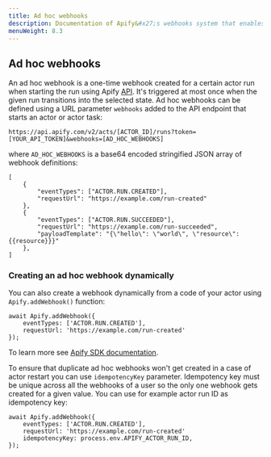 ```yaml
---
title: Ad hoc webhooks
description: Documentation of Apify&#x27;s webhooks system that enables integration of multiple actors or external systems.
menuWeight: 8.3
---
```


## [](./webhooks#adhoc)Ad hoc webhooks

An ad hoc webhook is a one-time webhook created for a certain actor run when starting the run using Apify [API](https://apify.com/docs/api/v2). It's triggered at most once when the given run transitions into the selected state. Ad hoc webhooks can be defined using a URL parameter `webhooks` added to the API endpoint that starts an actor or actor task:

    https://api.apify.com/v2/acts/[ACTOR_ID]/runs?token=[YOUR_API_TOKEN]&webhooks=[AD_HOC_WEBHOOKS]

where `AD_HOC_WEBHOOKS` is a base64 encoded stringified JSON array of webhook definitions:

    [
        {
            "eventTypes": ["ACTOR.RUN.CREATED"],
            "requestUrl": "https://example.com/run-created"
        },
        {
            "eventTypes": ["ACTOR.RUN.SUCCEEDED"],
            "requestUrl": "https://example.com/run-succeeded",
            "payloadTemplate": "{\"hello\": \"world\", \"resource\":{{resource}}}"
        },
    ]

### Creating an ad hoc webhook dynamically

You can also create a webhook dynamically from a code of your actor using `Apify.addWebhook()` function:

    await Apify.addWebhook({
        eventTypes: ['ACTOR.RUN.CREATED'],
        requestUrl: 'https://example.com/run-created'
    });

To learn more see [Apify SDK documentation](https://sdk.apify.com/docs/api/apify#apifyaddwebhook-code-promise-lt-object-undefined-gt-code).

To ensure that duplicate ad hoc webhooks won't get created in a case of actor restart you can use `idempotencyKey` parameter. Idempotency key must be unique across all the webhooks of a user so the only one webhook gets created for a given value. You can use for example actor run ID as idempotency key:

    await Apify.addWebhook({
        eventTypes: ['ACTOR.RUN.CREATED'],
        requestUrl: 'https://example.com/run-created'
        idempotencyKey: process.env.APIFY_ACTOR_RUN_ID,
    });
